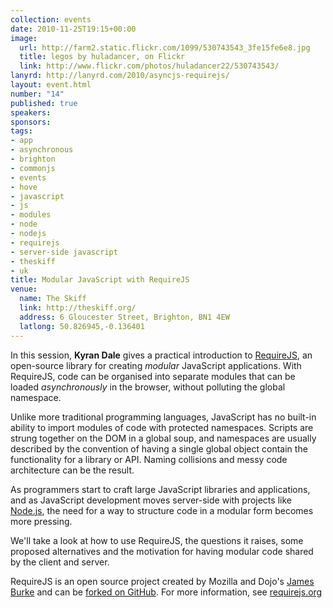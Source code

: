 ```yaml
--- 
collection: events
date: 2010-11-25T19:15+00:00
image: 
  url: http://farm2.static.flickr.com/1099/530743543_3fe15fe6e8.jpg
  title: legos by huladancer, on Flickr
  link: http://www.flickr.com/photos/huladancer22/530743543/
lanyrd: http://lanyrd.com/2010/asyncjs-requirejs/
layout: event.html
number: "14"
published: true
speakers: 
sponsors: 
tags: 
- app
- asynchronous
- brighton
- commonjs
- events
- hove
- javascript
- js
- modules
- node
- nodejs
- requirejs
- server-side javascript
- theskiff
- uk
title: Modular JavaScript with RequireJS
venue: 
  name: The Skiff
  link: http://theskiff.org/
  address: 6 Gloucester Street, Brighton, BN1 4EW
  latlong: 50.826945,-0.136401
---
```

<p>In this session, <strong>Kyran Dale</strong> gives a practical introduction to <a href="http://requirejs.org">RequireJS</a>, an open-source library for creating <em>modular</em> JavaScript applications. With RequireJS, code can be organised into separate modules that can be loaded <em>asynchronously</em> in the browser, without polluting the global namespace.</p>

<p>Unlike more traditional programming languages, JavaScript has no built-in ability to import modules of code with protected namespaces. Scripts are strung together on the DOM in a global soup, and namespaces are usually described by the convention of having a single global object contain the functionality for a library or API. Naming collisions and messy code architecture can be the result.</p>

<p>As programmers start to craft large JavaScript libraries and applications, and as JavaScript development moves server-side with projects like <a href="http://asyncjs.com/nodejs/">Node.js</a>, the need for a way to structure code in a modular form becomes more pressing.</p>

<p>We'll take a look at how to use RequireJS, the questions it raises, some proposed alternatives and the motivation for having modular code shared by the client and server.</p>

<p>RequireJS is an open source project created by Mozilla and Dojo's <a href="http://tagneto.blogspot.com">James Burke</a> and can be <a href="http://github.com/jrburke/requirejs">forked on GitHub</a>. For more information, see <a href="http://requirejs.org">requirejs.org</a></p>
